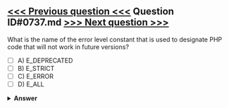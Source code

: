 [<<< Previous question <<<](0736.md)   Question ID#0737.md   [>>> Next question >>>](0738.md)
---

What is the name of the error level constant that is used to designate PHP code that will not work in future versions?

- [ ] A) E_DEPRECATED
- [ ] B) E_STRICT
- [ ] C) E_ERROR
- [ ] D) E_ALL

<details><summary><b>Answer</b></summary>
<p>
  Answer: <strong>A</strong>
</p>
</details>
